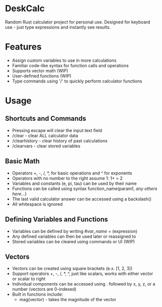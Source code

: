 # DeskCalc
Random Rust calculator project for personal use. 
Designed for keyboard use - just type expressions and instantly see results.
# Features
- Assign custom variables to use in more calculations
- Familiar code-like syntax for function calls and operations
- Supports vector math (WIP)
- User-defined functions (WIP)
- Type commands using '/' to quickly perform calculator functions
# Usage
## Shortcuts and Commands
- Pressing escape will clear the input text field
- /clear - clear ALL calculator data
- /clearhistory - clear history of past calculations
- /clearvars - clear stored variables
## Basic Math
- Operators +, -, /, *, for basic operations and ^ for exponents
- Operators with no number to the right assume 1: 1+ = 2
- Variables and constants (e, pi, tau) can be used by their name
- Functions can be called using syntax function_name(param1,  *any others here...*)
- The last valid calculator answer can be accessed using a backslash(\)
- All whitespace is ignored
## Defining Variables and Functions
- Variables can be defined by writing #*var_name* = (expression)
- Any defined variables can then be used later or reassigned to
- Stored variables can be cleared using commands or UI (WIP)
## Vectors
- Vectors can be created using square brackets (e.x. [1, 2, 3])
- Support operators +, -, /, *, ^, just like scalars, works with either vector or scalar to right
- Individual components can be accessed using . followed by x, y, z, or a number (vectors are 0-indexed)
- Built in functions include:
    - mag(vector) - takes the magnitude of the vector
